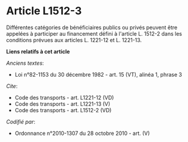 # Article L1512-3

Différentes catégories de bénéficiaires publics ou privés peuvent être appelées à participer au financement défini à
l'article L. 1512-2 dans les conditions prévues aux articles L. 1221-12 et L. 1221-13.

**Liens relatifs à cet article**

_Anciens textes_:

  - Loi n°82-1153 du 30 décembre 1982 - art. 15 (VT), alinéa 1, phrase 3

_Cite_:

  - Code des transports - art. L1221-12 (VD)
  - Code des transports - art. L1221-13 (V)
  - Code des transports - art. L1512-2 (VD)

_Codifié par_:

  - Ordonnance n°2010-1307 du 28 octobre 2010 - art. (V)
